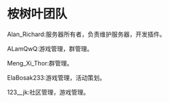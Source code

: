 # 桉树叶团队

Alan_Richard:服务器所有者，负责维护服务器，开发插件。

ALamQwQ:游戏管理，群管理。

Meng_Xi_Thor:群管理。

ElaBosak233:游戏管理，活动策划。

123__jk:社区管理，游戏管理。
